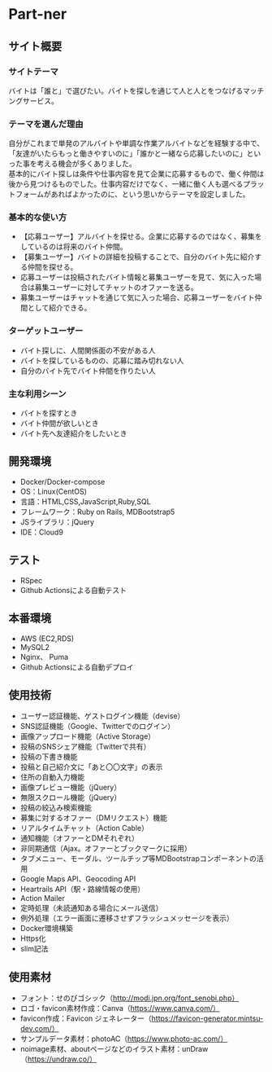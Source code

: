 # Part-ner

## サイト概要
### サイトテーマ
バイトは「誰と」で選びたい。バイトを探しを通じて人と人とをつなげるマッチングサービス。


### テーマを選んだ理由
自分がこれまで単発のアルバイトや単調な作業アルバイトなどを経験する中で、「友達がいたらもっと働きやすいのに」「誰かと一緒なら応募したいのに」といった事を考える機会が多くありました。<br>
基本的にバイト探しは条件や仕事内容を見て企業に応募するもので、働く仲間は後から見つけるものでした。仕事内容だけでなく、一緒に働く人も選べるプラットフォームがあればよかったのに、という思いからテーマを設定しました。

### 基本的な使い方
* 【応募ユーザー】アルバイトを探せる。企業に応募するのではなく、募集をしているのは将来のバイト仲間。
* 【募集ユーザー】バイトの詳細を投稿することで、自分のバイト先に紹介する仲間を探せる。
* 応募ユーザーは投稿されたバイト情報と募集ユーザーを見て、気に入った場合は募集ユーザーに対してチャットのオファーを送る。
* 募集ユーザーはチャットを通じて気に入った場合、応募ユーザーをバイト仲間として紹介できる。

### ターゲットユーザー
* バイト探しに、人間関係面の不安がある人
* バイトを探しているものの、応募に踏み切れない人
* 自分のバイト先でバイト仲間を作りたい人

### 主な利用シーン
* バイトを探すとき
* バイト仲間が欲しいとき
* バイト先へ友達紹介をしたいとき

## 開発環境
- Docker/Docker-compose
- OS：Linux(CentOS)
- 言語：HTML,CSS,JavaScript,Ruby,SQL
- フレームワーク：Ruby on Rails, MDBootstrap5
- JSライブラリ：jQuery
- IDE：Cloud9

## テスト
- RSpec
- Github Actionsによる自動テスト

## 本番環境
- AWS (EC2,RDS)
- MySQL2
- Nginx、 Puma
- Github Actionsによる自動デプロイ

## 使用技術
- ユーザー認証機能、ゲストログイン機能（devise）
- SNS認証機能（Google、Twitterでのログイン）
- 画像アップロード機能（Active Storage）
- 投稿のSNSシェア機能（Twitterで共有）
- 投稿の下書き機能
- 投稿と自己紹介文に「あと〇〇文字」の表示
- 住所の自動入力機能
- 画像プレビュー機能（jQuery）
- 無限スクロール機能（jQuery）
- 投稿の絞込み検索機能
- 募集に対するオファー（DMリクエスト）機能
- リアルタイムチャット（Action Cable）
- 通知機能（オファーとDMそれぞれ）
- 非同期通信（Ajax。オファーとブックマークに採用）
- タブメニュー、モーダル、ツールチップ等MDBootstrapコンポーネントの活用
- Google Maps API、Geocoding API
- Heartrails API（駅・路線情報の使用）
- Action Mailer
- 定時処理（未読通知ある場合にメール送信）
- 例外処理（エラー画面に遷移させずフラッシュメッセージを表示）
- Docker環境構築
- Https化
- slim記法

## 使用素材
- フォント：せのびゴシック（http://modi.jpn.org/font_senobi.php）
- ロゴ・favicon素材作成：Canva（https://www.canva.com/）
- favicon作成：Favicon ジェネレーター（https://favicon-generator.mintsu-dev.com/）
- サンプルデータ素材：photoAC（https://www.photo-ac.com/）
- noimage素材、aboutページなどのイラスト素材：unDraw（https://undraw.co/）
